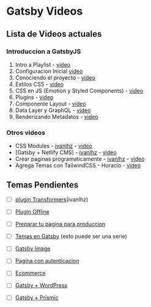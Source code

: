 # Gatsby Videos

## Lista de Videos actuales

### Introduccion a GatsbyJS

1. Intro a Playlist - [video](https://www.youtube.com/watch?v=iLdNZPpO-pA)
2. Configuracion Inicial [video](https://www.youtube.com/watch?v=zV2J1esiQM8)
3. Conociendo el proyecto - [video](https://www.youtube.com/watch?v=HWoyeNOzpR0)
4. Estilos CSS - [video](https://www.youtube.com/watch?v=r7kerB5QHbk)
5. CSS en JS (Emotion y Styled Components) - [video](https://www.youtube.com/watch?v=wLtf2hlcEro)
6. Plugins - [video](https://www.youtube.com/watch?v=a0j6QIsqARg)
7. Componente Layout - [video](https://www.youtube.com/watch?v=GjWKgpC2aI4)
8. Data Layer y GraphQL - [video](https://www.youtube.com/watch?v=lphHMldPWl4)
9. Renderizando Metadatos - [video](https://www.youtube.com/watch?v=FKAlk9ukqY4)

### Otros videos

- CSS Modules - [ivanlhz](https://github.com/ivanlhz) - [video](https://www.youtube.com/watch?v=6CnWMP0mKLQ)
- [Gatsby + Netlify CMS] - [ivanlhz](https://github.com/ivanlhz) - [video](https://www.youtube.com/watch?v=P9orN5-X_oU)
- Crear paginas programaticamente - [ivanlhz](https://github.com/ivanlhz) - [video](https://www.youtube.com/watch?v=RlFAdtVaFig)
- Agrega Temas con TailwindCSS - Horacio - [video](https://www.youtube.com/watch?v=vXzQFrr-n6U)

## Temas Pendientes

- [ ] [plugin Transformers](https://www.gatsbyjs.org/tutorial/part-six/)(ivanlhz)
- [ ] [Plugin Offline](https://www.gatsbyjs.org/docs/resource-handling-and-service-workers/#offline-plugin-gatsby-plugin-offline)

- [ ] [Preparar tu pagina para produccion](https://www.gatsbyjs.org/tutorial/part-eight/)
- [ ] [Temas en Gatsby](https://www.gatsbyjs.org/tutorial/theme-tutorials/) (esto puede ser una serie)
- [ ] [Gatsby Image](https://www.gatsbyjs.org/tutorial/gatsby-image-tutorial/)
- [ ] [Pagina con autenticacion](https://www.gatsbyjs.org/tutorial/authentication-tutorial/)
- [ ] [Ecommerce](https://www.gatsbyjs.org/tutorial/ecommerce-tutorial/)
- [ ] [Gatsby + WordPress](https://www.gatsbyjs.org/tutorial/wordpress-source-plugin-tutorial/)
- [ ] [Gatsby + Prismic](https://www.gatsbyjs.org/tutorial/prismic-source-graphql-tutorial/)
